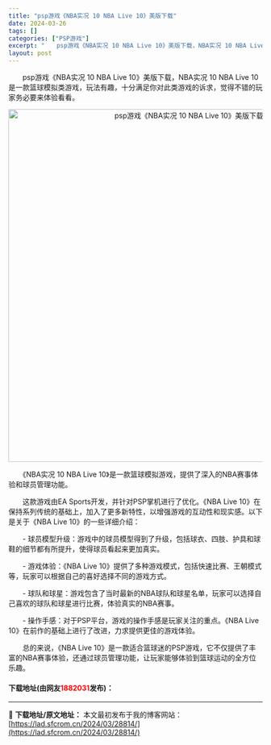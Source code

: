 ```yaml
---
title: "psp游戏《NBA实况 10 NBA Live 10》美版下载"
date: 2024-03-26
tags: []
categories: ["PSP游戏"]
excerpt: "　　psp游戏《NBA实况 10 NBA Live 10》美版下载，NBA实况 10 NBA Live 10是一款篮球模拟类游戏，玩法有趣，十分满足你对此类游戏的诉求，觉得不错的玩家务必要来体验看看。 　　《NBA实况 10 NBA Live 10》是一款篮球模拟游戏，提供了深入的NBA赛事体验和球&hellip;"
layout: post
---
```


 <p>　　psp游戏《NBA实况 10 NBA Live 10》美版下载，NBA实况 10 NBA Live 10是一款篮球模拟类游戏，玩法有趣，十分满足你对此类游戏的诉求，觉得不错的玩家务必要来体验看看。</p> <p align="center"><img align="" border="0" src="https://lad.sfcrom.cn/wp-content/uploads/2024/03/20240325_66020f0203866.webp" width="700" alt="psp游戏《NBA实况 10 NBA Live 10》美版下载" /></p> <p>　　《NBA实况 10 NBA Live 10》是一款篮球模拟游戏，提供了深入的NBA赛事体验和球员管理功能。</p> <p>　　这款游戏由EA Sports开发，并针对PSP掌机进行了优化。《NBA Live 10》在保持系列传统的基础上，加入了更多新特性，以增强游戏的互动性和现实感。以下是关于《NBA Live 10》的一些详细介绍：</p> <p>　　- 球员模型升级：游戏中的球员模型得到了升级，包括球衣、四肢、护具和球鞋的细节都有所提升，使得球员看起来更加真实。</p> <p>　　- 游戏体验：《NBA Live 10》提供了多种游戏模式，包括快速比赛、王朝模式等，玩家可以根据自己的喜好选择不同的游戏方式。</p> <p>　　- 球队和球星：游戏包含了当时最新的NBA球队和球星名单，玩家可以选择自己喜欢的球队和球星进行比赛，体验真实的NBA赛事。</p> <p>　　- 操作手感：对于PSP平台，游戏的操作手感是玩家关注的重点。《NBA Live 10》在前作的基础上进行了改进，力求提供更佳的游戏体验。</p> <p>　　总的来说，《NBA Live 10》是一款适合篮球迷的PSP游戏，它不仅提供了丰富的NBA赛事体验，还通过球员管理功能，让玩家能够体验到篮球运动的全方位乐趣。</p> <p><h4>下载地址(由网友<font color="red">1882031</font>发布)：</h4></p> 

---
📖 **下载地址/原文地址：** 本文最初发布于我的博客网站：[https://lad.sfcrom.cn/2024/03/28814/](https://lad.sfcrom.cn/2024/03/28814/)
